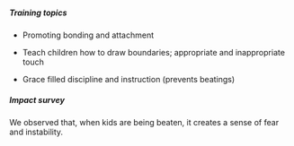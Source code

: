 ##### Training topics

* Promoting bonding and attachment

* Teach children how to draw boundaries; appropriate and inappropriate touch

* Grace filled discipline and instruction (prevents beatings)

##### Impact survey

We observed that, when kids are being beaten, it creates a sense of fear and instability.
